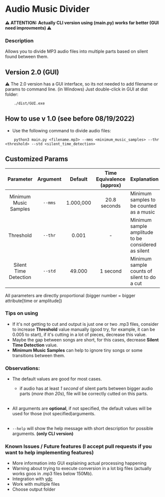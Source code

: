 # Audio Music Divider

**⚠ ATTENTION: Actually CLI version using (main.py) works far better (GUI need improvments) ⚠**

### Description

Allows you to divide MP3 audio files into multiple parts based on silent found between them.

## Version 2.0 (GUI)

⚠ The 2.0 version has a GUI interface, so its not needed to add filename or params to command line. (in Windows) Just double-click in GUI at dist folder:
```bash
    ./dist/GUI.exe
```

## How to use v 1.0 (see before 08/19/2022)

- Use the following command to divide audio files:

```
    python3 main.py <filename.mp3> --mms <minimum_music_samples> --thr <threshold> --std <silent_time_detection>
```
## Customized Params

| Parameter             | Argument |    Default       | Time Equivalence (approx)  |Explanation |
|:---------------------:|:--------:|:----------------:|:-----------------:|:------------|
| Minimum Music Samples | ``--mms``    |    1.000,000 |  20.8 seconds     | Minimum samples to be counted as a music  |
| Threshold             | ``--thr``    |     0.001    |     -             | Minimum sample amplitude to be considered as silent |
| Silent Time Detection | ``--std``    |     49.000   |   1 second        | Minimum sample counts of silent to do a cut  |

All parameters are directly proportional (bigger number =  bigger attribute[time or amplitude])

### Tips on using

- If it's not getting to cut and output is just one or two .mp3 files, consider to increase **Threshold** value manually (good try, for example, it can be 0.005 to start), if it's cutting in a lot of pieces, decrease this value.
- Maybe the gap between songs are short, for this cases, decrease **Silent Time Detection** value.
- **Minimum Music Samples** can help to ignore tiny songs or some transitions between them.

### Observations: 
- The default values are good for most cases.
    - if audio has at least _1 second_ of silent parts between bigger audio parts (_more than 20s_), file will be correctly cutted on this parts.
    </br></br>
- All arguments are **optional**, if not specified, the default values will be used for those (not specified)arguments.
</br></br>

- ``--help`` will show the help message with short description for possible arguments. **(only CLI version)**

### Known Issues / Future features (I accept pull requests if you want to help implementing features)
- More information into GUI explaining actual processing happening
- Warning about trying to execute conversion in a lot big files (actually works goos in .mp3 files below 150Mb).
- Integration with [ydc](https://github.com/vilelalabs/ydc)
- Work with multiple files
- Choose output folder

